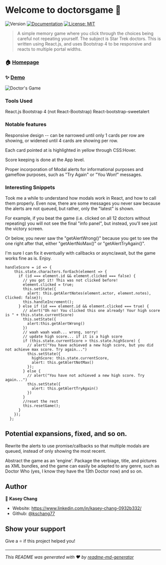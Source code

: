 # Welcome to doctorsgame 👋
![Version](https://img.shields.io/badge/version-0.5.0-blue.svg?cacheSeconds=2592000)
[![Documentation](https://img.shields.io/badge/documentation-yes-brightgreen.svg)](insertREADME)
[![License: MIT](https://img.shields.io/badge/License-MIT-yellow.svg)](#)

> A simple memory game where you click through the choices being careful not repeating yourself. The subject is Star Trek doctors. This is written using React.js, and uses Bootstrap 4 to be responsive and reacts to multiple portal widths. 

### 🏠 [Homepage](https://github.com/kschang77/doctorsgame)

### ✨ [Demo](https://kschang77.github.io/doctorsgame/)

![Doctor\'s Game](doctorsgame.gif)


### Tools Used

React.js
Bootstrap 4 (not React-Bootstrap)
React-bootstrap-sweetalert


### Notable features

Responsive design -- can be narrowed until only 1 cards per row are showing, or widened until 4 cards are showing per row. 

Each card pointed at is highlighted in yellow through CSS:Hover.

Score keeping is done at the App level. 

Proper incorporation of Modal alerts for informational purposes and gameflow purposes, such as "Try Again" or "You Won!" messages. 


### Interesting Snippets

Took me a while to understand how modals work in React, and how to call them properly. Even now, there are some messages you never saw because the alerts are not queued, but rather, only the "latest" is shown. 

For example, if you beat the game (i.e. clicked on all 12 doctors without repeating) you will not see the final "info panel", but instead, you'll see just the victory screen. 

Or below, you never saw the "getAlertWrong()" because you get to see the one right after that, either "getAlertNoMax()" or "getAlertTryAgain()". 

I'm sure I can fix it eventually with callbacks or async/await, but the game works fine as is. Enjoy. 


```
handleScore = id => {
    this.state.characters.forEach(element => {
      if (id === element.id && element.clicked === false) {
        // you got it! This was not clicked before!
        element.clicked = true;
        this.setState({ 
          alert: this.getAlertNotes(element.actor, element.notes), Clicked: false});
        this.handleIncrement();
      } else if (id === element.id && element.clicked === true) {
        // alert("Oh no! You clicked this one already! Your high score is " + this.state.currentScore)
        this.setState({
          alert:this.getAlertWrong()
        })
        // waah waah waah... wrong, sorry!
        // update high score... if it is a high score
        if (this.state.currentScore > this.state.highScore) {
          // alert("You have achieved a new high score, but you did not achieve max score. Try again...")
          this.setState({
            highScore: this.state.currentScore,
            alert: this.getAlertNotMax()
          });
        } else {
          // alert("You have not achieved a new high score. Try again...")
          this.setState({
            alert: this.getAlertTryAgain()
          })
        }
        //reset the rest
        this.resetGame();
      }
    });
  };
  ```

## Potential expansions, fixed, and so on. 

Rewrite the alerts to use promise/callbacks so that multiple modals are queued, instead of only showing the most recent. 

Abstract the game as an 'engine'. Package the verbiage, title, and pictures as XML bundles, and the game can easily be adapted to any genre, such as Doctor Who (yes, I know they have the 13th Doctor now) and so on. 



## Author

👤 **Kasey Chang**

* Website: https://www.linkedin.com/in/kasey-chang-0932b332/
* Github: [@kschang77](https://github.com/kschang77)

## Show your support

Give a ⭐️ if this project helped you!


***
_This README was generated with ❤️ by [readme-md-generator](https://github.com/kefranabg/readme-md-generator)_